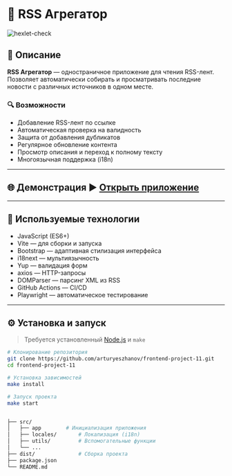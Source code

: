 # 📡 RSS Агрегатор

![hexlet-check](https://github.com/arturyeszhanov/frontend-project-11/workflows/hexlet-check/badge.svg)

## 📖 Описание

**RSS Агрегатор** — одностраничное приложение для чтения RSS-лент.  
Позволяет автоматически собирать и просматривать последние новости с различных источников в одном месте.

### 🔍 Возможности

- Добавление RSS-лент по ссылке
- Автоматическая проверка на валидность
- Защита от добавления дубликатов
- Регулярное обновление контента
- Просмотр описания и переход к полному тексту
- Многоязычная поддержка (i18n)

---

## 🌐 Демонстрация ▶️ [Открыть приложение](https://frontend-project-11-ruddy-phi.vercel.app/)

---

## 🧰 Используемые технологии

- JavaScript (ES6+)
- Vite — для сборки и запуска
- Bootstrap — адаптивная стилизация интерфейса
- i18next — мультиязычность
- Yup — валидация форм
- axios — HTTP-запросы
- DOMParser — парсинг XML из RSS
- GitHub Actions — CI/CD
- Playwright — автоматическое тестирование

---

## ⚙️ Установка и запуск

> Требуется установленный [Node.js](https://nodejs.org) и `make`

```bash
# Клонирование репозитория
git clone https://github.com/arturyeszhanov/frontend-project-11.git
cd frontend-project-11

# Установка зависимостей
make install

# Запуск проекта
make start


├── src/
│   ├── app        # Инициализация приложения
│   ├── locales/       # Локализация (i18n)
│   ├── utils/         # Вспомогательные функции
│   └── ...            
├── dist/              # Сборка проекта
├── package.json       
└── README.md


